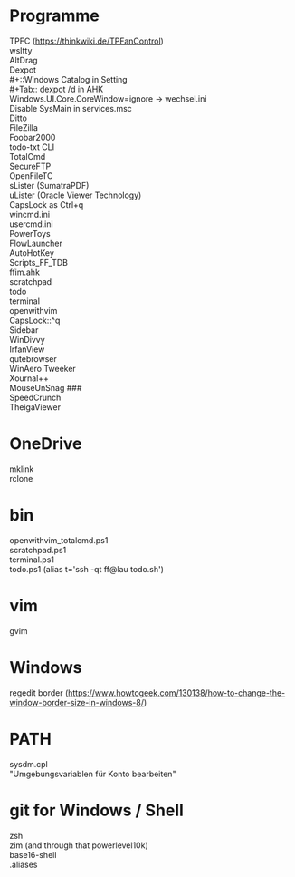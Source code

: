 # Programme  
TPFC (https://thinkwiki.de/TPFanControl)  
wsltty  
AltDrag  
Dexpot  
	#+::Windows Catalog in Setting  
	#+Tab:: dexpot /d in AHK  
	Windows.UI.Core.CoreWindow=ignore -> wechsel.ini  
	Disable SysMain in services.msc  
Ditto  
FileZilla  
Foobar2000  
todo-txt CLI  
TotalCmd  
	SecureFTP  
	OpenFileTC	  
	sLister (SumatraPDF)  
	uLister (Oracle Viewer Technology)  
	CapsLock as Ctrl+q  
	wincmd.ini  
	usercmd.ini  
PowerToys  
FlowLauncher  
AutoHotKey  
	Scripts_FF_TDB  
    ffim.ahk  
	scratchpad  
	todo  
	terminal  
	openwithvim  
	CapsLock::^q  
Sidebar  
WinDivvy  
IrfanView  
qutebrowser  
WinAero Tweeker  
Xournal++  
MouseUnSnag ###   
SpeedCrunch  
TheigaViewer  
  
# OneDrive  
mklink  
rclone  
  
# bin  
openwithvim_totalcmd.ps1  
scratchpad.ps1  
terminal.ps1  
todo.ps1 (alias t='ssh -qt ff@lau todo.sh') 
  
# vim  
gvim  
  
# Windows  
regedit border (https://www.howtogeek.com/130138/how-to-change-the-window-border-size-in-windows-8/)  
  
# PATH  
sysdm.cpl  
"Umgebungsvariablen für Konto bearbeiten"  

# git for Windows / Shell
zsh  
zim (and through that powerlevel10k)  
base16-shell  
.aliases  
